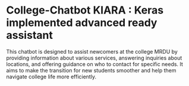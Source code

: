 # College-Chatbot KIARA : Keras implemented advanced ready assistant
This chatbot is designed to assist newcomers at the college MRDU by providing information about various services, answering inquiries about locations, and offering guidance on who to contact for specific needs. It aims to make the transition for new students smoother and help them navigate college life more efficiently.

